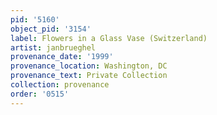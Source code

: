 ```yaml
---
pid: '5160'
object_pid: '3154'
label: Flowers in a Glass Vase (Switzerland)
artist: janbrueghel
provenance_date: '1999'
provenance_location: Washington, DC
provenance_text: Private Collection
collection: provenance
order: '0515'
---
```

